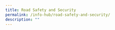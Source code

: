 ```yaml
---
title: Road Safety and Security
permalink: /info-hub/road-safety-and-security/
description: ""
---
```

